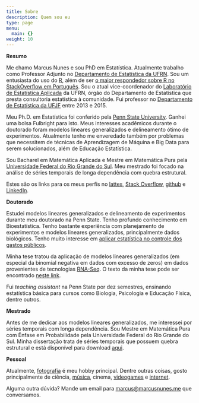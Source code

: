 ```yaml
---
title: Sobre
description: Quem sou eu
type: page
menu:
  main: {}
weight: 10
---
```


**Resumo**

Me chamo Marcus Nunes e sou PhD em Estatística. Atualmente trabalho como Professor Adjunto no [Departamento de Estatística da UFRN](http://www.estatistica.ccet.ufrn.br/). Sou um entusiasta do uso do [R](https://cran.r-project.org), além de ser [o maior respondedor sobre R no StackOverflow em Português](https://pt.stackoverflow.com/tags/r/topusers). Sou o atual vice-coordenador do [Laboratório de Estatística Aplicada](http://lea.estatistica.ccet.ufrn.br/) da UFRN, órgão do Departamento de Estatística que presta consultoria estatística à comunidade. Fui professor no [Departamento de Estatística da UFJF](http://www.ufjf.br/estatistica/) entre 2013 e 2015. 

Meu Ph.D. em Estatística foi conferido pela [Penn State University](http://stat.psu.edu/). Ganhei uma bolsa Fulbright para isto. Meus interesses acadêmicos durante o doutorado foram modelos lineares generalizados e delineamento ótimo de experimentos. Atualmente tenho me enveredado também por problemas que necessitem de técnicas de Aprendizagem de Máquina e Big Data para serem solucionados, além de Educação Estatística.

Sou Bacharel em Matemática Aplicada e Mestre em Matemática Pura pela [Universidade Federal do Rio Grande do Sul](http://paginas.ufrgs.br/mat). Meu mestrado foi focado na análise de séries temporais de longa dependência com quebra estrutural.

Estes são os links para os meus perfis no [lattes](http://buscatextual.cnpq.br/buscatextual/visualizacv.do?id=K4750166H6), [Stack Overflow](http://pt.stackoverflow.com/users/49033/marcus-nunes), [github](https://github.com/mnunes/) e [LinkedIn](http://www.linkedin.com/in/marcusanunes).


**Doutorado**

Estudei modelos lineares generalizados e delineamento de experimentos durante meu doutorado na Penn State. Tenho profundo conhecimento em Bioestatística. Tenho bastante experiência com planejamento de experimentos e modelos lineares generalizados, principalmente dados biológicos. Tenho muito interesse em [aplicar estatística no controle dos gastos públicos](https://marcusnunes.me/controle-de-gastos-publicos-como-verificar-quanto-os-deputados-federais-estao-gastando/).

Minha tese tratou da aplicação de modelos lineares generalizados (em especial da binomial negativa em dados com excesso de zeros) em dados provenientes de tecnologias [RNA-Seq](https://en.wikipedia.org/wiki/RNA-Seq). O texto da minha tese pode ser encontrado [neste link](/images/papers/marcus_nunes_thesis.pdf).

Fui _teaching assistant_ na Penn State por dez semestres, ensinando estatística básica para cursos como Biologia, Psicologia e Educação Física, dentre outros.

**Mestrado**

Antes de me dedicar aos modelos lineares generalizados, me interessei por séries temporais com longa dependência. Sou Mestre em Matemática Pura com Ênfase em Probabilidade pela Universidade Federal do Rio Grande do Sul. Minha dissertação trata de séries temporais que possuem quebra estrutural e está disponível para download [aqui](/images/papers/marcus_nunes_dissertacao.pdf).


**Pessoal**

Atualmente, [fotografia](https://instagram.com/grandeabobora/) é meu hobby principal. Dentre outras coisas, gosto principalmente de ciência, [música](https://www.last.fm/user/grandeabobora), cinema, [videogames](http://psnprofiles.com/grandeabobora/) e [internet](https://pinboard.in/u:grandeabobora).

Alguma outra dúvida? Mande um email para [marcus@marcusnunes.me](mailto:marcus@marcusnunes.me) que conversamos.